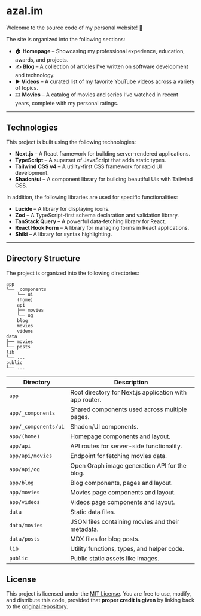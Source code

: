 # azal.im

Welcome to the source code of my personal website! 👋

The site is organized into the following sections:

- 🏠 **Homepage** – Showcasing my professional experience, education, awards, and projects.
- ✍️ **Blog** – A collection of articles I've written on software development and technology.
- ▶️ **Videos** – A curated list of my favorite YouTube videos across a variety of topics.
- 🎞 **Movies** – A catalog of movies and series I’ve watched in recent years, complete with my personal ratings.

---

## Technologies

This project is built using the following technologies:

- **Next.js** – A React framework for building server-rendered applications.
- **TypeScript** – A superset of JavaScript that adds static types.
- **Tailwind CSS v4** – A utility-first CSS framework for rapid UI development.
- **Shadcn/ui** – A component library for building beautiful UIs with Tailwind CSS.

In addition, the following libraries are used for specific functionalities:

- **Lucide** – A library for displaying icons.
- **Zod** – A TypeScript-first schema declaration and validation library.
- **TanStack Query** – A powerful data-fetching library for React.
- **React Hook Form** – A library for managing forms in React applications.
- **Shiki** – A library for syntax highlighting.

---

## Directory Structure

The project is organized into the following directories:

```text
app
└── _components
    └── ui
    (home)
    api
    ├── movies
    └── og
    blog
    movies
    videos
data
├── movies
└── posts
lib
└── ...
public
└── ...
```

| Directory            | Description                                             |
| -------------------- | ------------------------------------------------------- |
| `app`                | Root directory for Next.js application with app router. |
| `app/_components`    | Shared components used across multiple pages.           |
| `app/_components/ui` | Shadcn/UI components.                                   |
| `app/(home)`         | Homepage components and layout.                         |
| `app/api`            | API routes for server-side functionality.               |
| `app/api/movies`     | Endpoint for fetching movies data.                      |
| `app/api/og`         | Open Graph image generation API for the blog.           |
| `app/blog`           | Blog components, pages and layout.                      |
| `app/movies`         | Movies page components and layout.                      |
| `app/videos`         | Videos page components and layout.                      |
| `data`               | Static data files.                                      |
| `data/movies`        | JSON files containing movies and their metadata.        |
| `data/posts`         | MDX files for blog posts.                               |
| `lib`                | Utility functions, types, and helper code.              |
| `public`             | Public static assets like images.                       |

## License

This project is licensed under the [MIT License](./LICENSE).
You are free to use, modify, and distribute this code, provided that **proper credit is given** by linking back to the [original repository](https://github.com/lucaazalim/azal.im).
